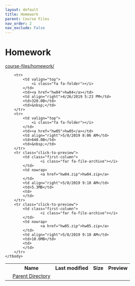 ```yaml
---
layout: default
title: Homework
parent: Course Files
nav_order: 2
nav_exclude: False
---
```


# Homework

[course-files/homework/](.)

<table class="tbl-files">
    <tbody>
        <tr>
            <th valign="top"></th>
            <th>Name</th>
            <th>Last modified</th>
            <th>Size</th>
            <th>Preview</th>
        </tr>
        <tr>
            <td valign="top">
                <i class="fa fa-folder-open"></i>
            </td>
            <td><a href="../">Parent Directory</a></td>
            <td>&nbsp;</td>
            <td>&nbsp;</td>
            <td>&nbsp;</td>
        </tr>

        <tr>
            <td valign="top">
                <i class="fa fa-folder"></i>
            </td>
            <td><a href="hw04">hw04</a></td>
            <td align="right">4/26/2019 5:23 PM</td>
            <td>320.0B</td>
            <td>&nbsp;</td>
        </tr>
        <tr>
            <td valign="top">
                <i class="fa fa-folder"></i>
            </td>
            <td><a href="hw05">hw05</a></td>
            <td align="right">5/8/2019 8:06 AM</td>
            <td>640.0B</td>
            <td>&nbsp;</td>
        </tr>
        <tr class="click-to-preview">
            <td class="first-column">
                    <i class="far fa-file-archive"></i>
            </td>
            <td nowrap>
                    <a href="hw04.zip">hw04.zip</a>
            </td>
            <td align="right">5/8/2019 9:10 AM</td>
            <td>5.3MB</td>
            <td>
            </td>
        </tr>
        <tr class="click-to-preview">
            <td class="first-column">
                    <i class="far fa-file-archive"></i>
            </td>
            <td nowrap>
                    <a href="hw05.zip">hw05.zip</a>
            </td>
            <td align="right">5/8/2019 9:10 AM</td>
            <td>10.6MB</td>
            <td>
            </td>
        </tr>
    </tbody>
</table>


